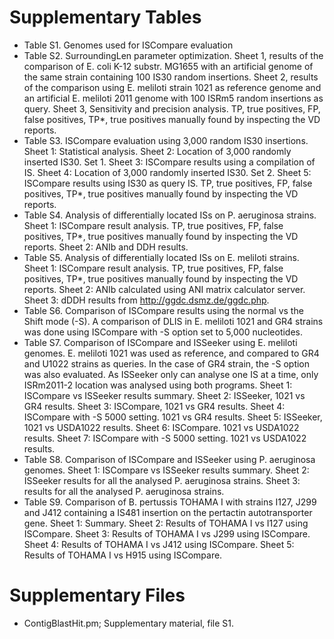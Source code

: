 # Supplementary Tables
* Table S1. Genomes used for ISCompare evaluation
* Table S2. SurroundingLen parameter optimization. Sheet 1, results of the comparison of E. coli K-12 substr. MG1655 with an artificial genome of the same strain containing 100 IS30 random insertions. Sheet 2, results of the comparison using E. meliloti strain 1021 as reference genome and an artificial E. meliloti 2011 genome with 100 ISRm5 random insertions as query. Sheet 3, Sensitivity and precision analysis. TP, true positives, FP, false positives, TP*, true positives manually found by inspecting the VD reports. 
* Table S3. ISCompare evaluation using 3,000 random IS30 insertions. Sheet 1: Statistical analysis. Sheet 2: Location of 3,000 randomly inserted IS30. Set 1. Sheet 3: ISCompare results using a compilation of IS. Sheet 4: Location of 3,000 randomly inserted IS30. Set 2. Sheet 5: ISCompare results using IS30 as query IS. TP, true positives, FP, false positives, TP*, true positives manually found by inspecting the VD reports. 
* Table S4. Analysis of differentially located ISs on P. aeruginosa strains. Sheet 1: ISCompare result analysis. TP, true positives, FP, false positives, TP*, true positives manually found by inspecting the VD reports. Sheet 2: ANIb and DDH results.
* Table S5. Analysis of differentially located ISs on E. meliloti strains. Sheet 1: ISCompare result analysis. TP, true positives, FP, false positives, TP*, true positives manually found by inspecting the VD reports. Sheet 2: ANIb calculated using ANI matrix calculator server. Sheet 3: dDDH results from http://ggdc.dsmz.de/ggdc.php.
* Table S6. Comparison of ISCompare results using the normal vs the Shift mode (-S). A comparison of DLIS in E. meliloti 1021 and GR4 strains was done using ISCompare with -S option set to 5,000 nucleotides. 
* Table S7. Comparison of ISCompare and ISSeeker using E. meliloti genomes. E. meliloti 1021 was used as reference, and compared to GR4 and U1022 strains as queries. In the case of GR4 strain, the -S option was also evaluated. As ISSeeker only can analyse one IS at a time, only ISRm2011-2 location was analysed using both programs. Sheet 1: ISCompare vs ISSeeker results summary. Sheet 2: ISSeeker, 1021 vs GR4 results. Sheet 3: ISCompare,  1021 vs GR4 results. Sheet 4: ISCompare with -S 5000 setting. 1021 vs GR4 results. Sheet 5: ISSeeker, 1021 vs USDA1022 results. Sheet 6: ISCompare. 1021 vs USDA1022 results. Sheet 7: ISCompare with -S 5000 setting. 1021 vs USDA1022 results.
* Table S8. Comparison of ISCompare and ISSeeker using P. aeruginosa genomes. Sheet 1: ISCompare vs ISSeeker results summary. Sheet 2: ISSeeker results for all the analysed P. aeruginosa strains. Sheet 3:  results for all the analysed P. aeruginosa strains.
* Table S9. Comparison of B. pertussis TOHAMA I with strains I127, J299 and J412 containing a IS481 insertion on the pertactin autotransporter gene. Sheet 1: Summary. Sheet 2: Results of TOHAMA I vs I127 using ISCompare. Sheet 3: Results of TOHAMA I vs J299 using ISCompare. Sheet 4: Results of TOHAMA I vs J412 using ISCompare. Sheet 5: Results of TOHAMA I vs H915 using ISCompare. 

# Supplementary Files
* ContigBlastHit.pm; Supplementary material, file S1.
